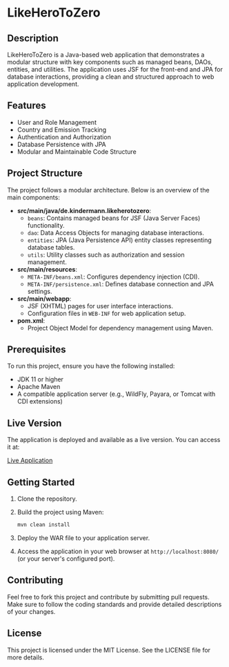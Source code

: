 
# LikeHeroToZero

## Description

LikeHeroToZero is a Java-based web application that demonstrates a modular structure with key components such as managed beans, DAOs, entities, and utilities. The application uses JSF for the front-end and JPA for database interactions, providing a clean and structured approach to web application development.

## Features

- User and Role Management
- Country and Emission Tracking
- Authentication and Authorization
- Database Persistence with JPA
- Modular and Maintainable Code Structure


## Project Structure

The project follows a modular architecture. Below is an overview of the main components:

- **src/main/java/de.kindermann.likeherotozero**:
    - `beans`: Contains managed beans for JSF (Java Server Faces) functionality.
    - `dao`: Data Access Objects for managing database interactions.
    - `entities`: JPA (Java Persistence API) entity classes representing database tables.
    - `utils`: Utility classes such as authorization and session management.
- **src/main/resources**:
    - `META-INF/beans.xml`: Configures dependency injection (CDI).
    - `META-INF/persistence.xml`: Defines database connection and JPA settings.
- **src/main/webapp**:
    - JSF (XHTML) pages for user interface interactions.
    - Configuration files in `WEB-INF` for web application setup.
- **pom.xml**:
    - Project Object Model for dependency management using Maven.


## Prerequisites

To run this project, ensure you have the following installed:

- JDK 11 or higher
- Apache Maven
- A compatible application server (e.g., WildFly, Payara, or Tomcat with CDI extensions)


## Live Version

The application is deployed and available as a live version. You can access it at:

[Live Application](http://java.iu.kio-service.de)

## Getting Started

1. Clone the repository.
2. Build the project using Maven:

   ```bash
   mvn clean install
   ```

3. Deploy the WAR file to your application server.
4. Access the application in your web browser at `http://localhost:8080/` (or your server's configured port).

## Contributing

Feel free to fork this project and contribute by submitting pull requests. Make sure to follow the coding standards and provide detailed descriptions of your changes.

## License

This project is licensed under the MIT License. See the LICENSE file for more details.